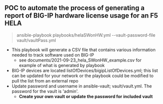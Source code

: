 
## POC to automate the process of generating a report of BIG-IP hardware license usage for an F5 HELA

> ansible-playbook playbooks/helaSWonHW.yml --vault-password-file vault/vaultPass.yml

- This playbook will generate a CSV file that contains various information needed to track software used on BIG-IP
    - see documents/2021-09-23_hela_SWonHW_example.csv for example of what is generated by playbook
- BIG-IP devices are located listOfDevices/bigipListOfDevices.yml; this list can be updated for your network or the playbook could be modified to pull the list from an external repo
- Update password and username in ansible-vault; vault/vault.yml.  The password for the vault is 'admin'.
    - **Create your own vault or update the password for included vault**
